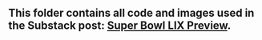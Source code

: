 ## This folder contains all code and images used in the Substack post: [Super Bowl LIX Preview](https://tbanalysis.substack.com/p/super-bowl-lix-preview-revised).